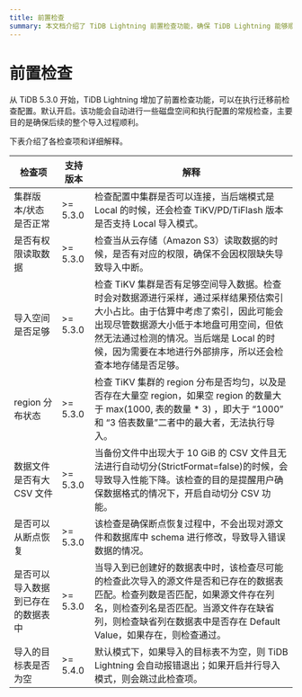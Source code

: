 ```yaml
---
title: 前置检查
summary: 本文档介绍了 TiDB Lightning 前置检查功能，确保 TiDB Lightning 能够顺利执行任务。
---
```


# 前置检查

从 TiDB 5.3.0 开始，TiDB Lightning 增加了前置检查功能，可以在执行迁移前检查配置。默认开启。该功能会自动进行一些磁盘空间和执行配置的常规检查，主要目的是确保后续的整个导入过程顺利。

下表介绍了各检查项和详细解释。

|  检查项 | 支持版本 | 解释 |
|  ----  |  --- | ----  |
| 集群版本/状态是否正常| >= 5.3.0 | 检查配置中集群是否可以连接，当后端模式是 Local 的时候，还会检查 TiKV/PD/TiFlash 版本是否支持 Local 导入模式。|
| 是否有权限读取数据 | >= 5.3.0 | 检查当从云存储（Amazon S3）读取数据的时候，是否有对应的权限，确保不会因权限缺失导致导入中断。|
| 导入空间是否足够 | >= 5.3.0 | 检查 TiKV 集群是否有足够空间导入数据。检查时会对数据源进行采样，通过采样结果预估索引大小占比。由于估算中考虑了索引，因此可能会出现尽管数据源大小低于本地盘可用空间，但依然无法通过检测的情况。当后端是 Local 的时候，因为需要在本地进行外部排序，所以还会检查本地存储是否足够。| 
| region 分布状态 | >= 5.3.0 | 检查 TiKV 集群的 region 分布是否均匀，以及是否存在大量空 region，如果空 region 的数量大于 max(1000,  表的数量 * 3) ，即大于 “1000” 和 “3 倍表数量”二者中的最大者，无法执行导入。 |
| 数据文件是否有大 CSV 文件 | >= 5.3.0 | 当备份文件中出现大于 10 GiB 的 CSV 文件且无法进行自动切分(StrictFormat=false)的时候，会导致导入性能下降。该检查的目的是提醒用户确保数据格式的情况下，开启自动切分 CSV 功能。 |
| 是否可以从断点恢复 | >= 5.3.0 | 该检查是确保断点恢复过程中，不会出现对源文件和数据库中 schema 进行修改，导致导入错误数据的情况。|
| 是否可以导入数据到已存在的数据表中 | >= 5.3.0 | 当导入到已创建好的数据表中时，该检查尽可能的检查此次导入的源文件是否和已存在的数据表匹配。检查列数是否匹配，如果源文件存在列名，则检查列名是否匹配。当源文件存在缺省列，则检查缺省列在数据表中是否存在 Default Value，如果存在，则检查通过。|
| 导入的目标表是否为空 | >= 5.4.0 | 默认模式下，如果导入的目标表不为空，则 TiDB Lightning 会自动报错退出；如果开启并行导入模式，则会跳过此检查项。 |